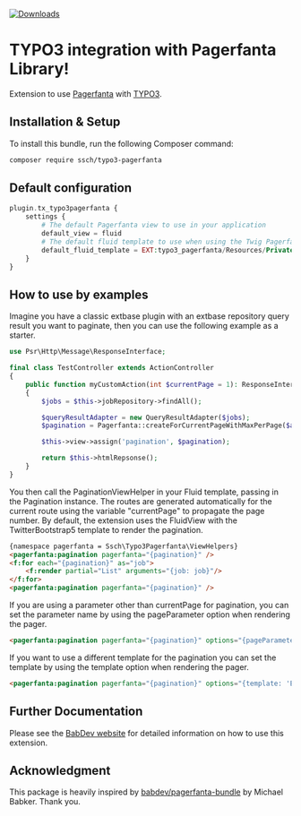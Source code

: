 [![Downloads](https://img.shields.io/packagist/dt/ssch/typo3-pagerfanta.svg?style=flat-square)](https://packagist.org/packages/ssch/typo3-pagerfanta)

TYPO3 integration with Pagerfanta Library!
==========================================

Extension to use [Pagerfanta](https://github.com/BabDev/Pagerfanta) with [TYPO3](https://github.com/TYPO3/typo3).

## Installation & Setup

To install this bundle, run the following Composer command:

```bash
composer require ssch/typo3-pagerfanta
```

## Default configuration
```php
plugin.tx_typo3pagerfanta {
    settings {
        # The default Pagerfanta view to use in your application
        default_view = fluid
        # The default fluid template to use when using the Twig Pagerfanta view
        default_fluid_template = EXT:typo3_pagerfanta/Resources/Private/Templates/TwitterBootstrap5.html
    }
}
```

## How to use by examples

Imagine you have a classic extbase plugin with an extbase repository query result you want to paginate, then
you can use the following example as a starter.

```php
use Psr\Http\Message\ResponseInterface;

final class TestController extends ActionController
{
    public function myCustomAction(int $currentPage = 1): ResponseInterface
    {
        $jobs = $this->jobRepository->findAll();

        $queryResultAdapter = new QueryResultAdapter($jobs);
        $pagination = Pagerfanta::createForCurrentPageWithMaxPerPage($adapter, $currentPage, 1);

        $this->view->assign('pagination', $pagination);

        return $this->htmlRepsonse();
    }
}
```

You then call the PaginationViewHelper in your Fluid template, passing in the Pagination instance.
The routes are generated automatically for the current route using the variable "currentPage" to propagate the page number. By default, the extension uses the FluidView with the TwitterBootstrap5 template to render the pagination.

```html
{namespace pagerfanta = Ssch\Typo3Pagerfanta\ViewHelpers}
<pagerfanta:pagination pagerfanta="{pagination}" />
<f:for each="{pagination}" as="job">
    <f:render partial="List" arguments="{job: job}"/>
</f:for>
<pagerfanta:pagination pagerfanta="{pagination}" />
```

If you are using a parameter other than currentPage for pagination, you can set the parameter name by using the pageParameter option when rendering the pager.

```html
<pagerfanta:pagination pagerfanta="{pagination}" options="{pageParameter: 'page'}" />
```

If you want to use a different template for the pagination you can set the template by using the template option when rendering the pager.

```html
<pagerfanta:pagination pagerfanta="{pagination}" options="{template: 'EXT:typo3_pagerfanta/Resources/Private/Templates/Foundation6.html'}" />
```

## Further Documentation

Please see the [BabDev website](https://www.babdev.com/open-source/packages/pagerfanta/docs/3.x/intro) for detailed information on how to use this extension.

## Acknowledgment
This package is heavily inspired by [babdev/pagerfanta-bundle](https://github.com/BabDev/PagerfantaBundle) by Michael Babker. Thank you.


